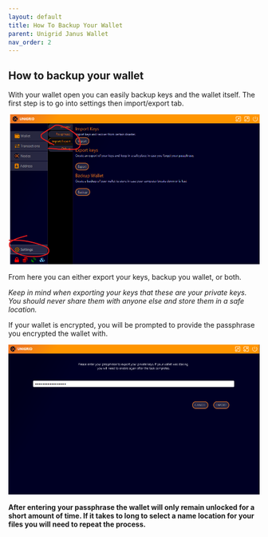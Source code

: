 ```yaml
---
layout: default
title: How To Backup Your Wallet
parent: Unigrid Janus Wallet
nav_order: 2
---
```


## How to backup your wallet

With your wallet open you can easily backup keys and the wallet itself. The first step is to go into settings then import/export tab.

![](../../assets/images/settings-export.png)

From here you can either export your keys, backup you wallet, or both. 

_Keep in mind when exporting your keys that these are your private keys. You should never share them with anyone else and store them in a safe location._

If your wallet is encrypted, you will be prompted to provide the passphrase you encrypted the wallet with.

![](../../assets/images/ugd-passphrase.png)

**After entering your passphrase the wallet will only remain unlocked for a short amount of time. If it takes to long to select a name location for your files you will need to repeat the process.**

